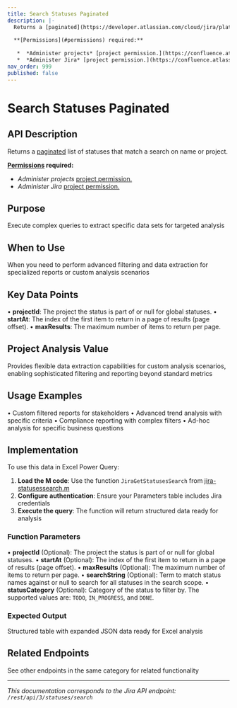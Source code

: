 ```yaml
---
title: Search Statuses Paginated
description: |-
  Returns a [paginated](https://developer.atlassian.com/cloud/jira/platform/rest/v3/intro/#pagination) list of statuses that match a search on name or project.
  
  **[Permissions](#permissions) required:**
  
   *  *Administer projects* [project permission.](https://confluence.atlassian.com/x/yodKLg)
   *  *Administer Jira* [project permission.](https://confluence.atlassian.com/x/yodKLg)
nav_order: 999
published: false
---
```


# Search Statuses Paginated

## API Description
Returns a [paginated](https://developer.atlassian.com/cloud/jira/platform/rest/v3/intro/#pagination) list of statuses that match a search on name or project.

**[Permissions](#permissions) required:**

 *  *Administer projects* [project permission.](https://confluence.atlassian.com/x/yodKLg)
 *  *Administer Jira* [project permission.](https://confluence.atlassian.com/x/yodKLg)

## Purpose
Execute complex queries to extract specific data sets for targeted analysis

## When to Use
When you need to perform advanced filtering and data extraction for specialized reports or custom analysis scenarios

## Key Data Points
• **projectId**: The project the status is part of or null for global statuses.
• **startAt**: The index of the first item to return in a page of results (page offset).
• **maxResults**: The maximum number of items to return per page.

## Project Analysis Value
Provides flexible data extraction capabilities for custom analysis scenarios, enabling sophisticated filtering and reporting beyond standard metrics

## Usage Examples
• Custom filtered reports for stakeholders
• Advanced trend analysis with specific criteria
• Compliance reporting with complex filters
• Ad-hoc analysis for specific business questions

## Implementation
To use this data in Excel Power Query:

1. **Load the M code**: Use the function `JiraGetStatusesSearch` from [jira-statusessearch.m](../assets/jira-statusessearch.m)
2. **Configure authentication**: Ensure your Parameters table includes Jira credentials
3. **Execute the query**: The function will return structured data ready for analysis

### Function Parameters
• **projectId** (Optional): The project the status is part of or null for global statuses.
• **startAt** (Optional): The index of the first item to return in a page of results (page offset).
• **maxResults** (Optional): The maximum number of items to return per page.
• **searchString** (Optional): Term to match status names against or null to search for all statuses in the search scope.
• **statusCategory** (Optional): Category of the status to filter by. The supported values are: `TODO`, `IN_PROGRESS`, and `DONE`.

### Expected Output
Structured table with expanded JSON data ready for Excel analysis

## Related Endpoints
See other endpoints in the same category for related functionality

---
*This documentation corresponds to the Jira API endpoint: `/rest/api/3/statuses/search`*
